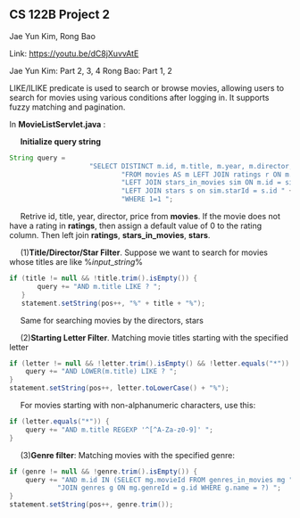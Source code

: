 ## CS 122B Project 2


Jae Yun Kim, Rong Bao

Link: https://youtu.be/dC8jXuvvAtE

Jae Yun Kim: Part 2, 3, 4
Rong Bao: Part 1, 2


LIKE/ILIKE predicate is used to search or browse movies, allowing users to search for movies using various conditions after logging in. It supports fuzzy matching and pagination.

In **MovieListServlet.java** :

&nbsp;&nbsp;&nbsp;&nbsp; **Initialize query string**

```java
String query =
                    "SELECT DISTINCT m.id, m.title, m.year, m.director, COALESCE(r.rating, 0) AS rating, m.price " +
                            "FROM movies AS m LEFT JOIN ratings r ON m.id = r.movieId " +
                            "LEFT JOIN stars_in_movies sim ON m.id = sim.movieId " +
                            "LEFT JOIN stars s on sim.starId = s.id " +
                            "WHERE 1=1 ";
```

&nbsp;&nbsp;&nbsp;&nbsp; Retrive id, title, year, director, price from **movies**. If the movie does not have a rating in **ratings**, then assign a default value of 0 to the rating column. Then left join **ratings**, **stars_in_movies**, **stars**.

&nbsp;&nbsp;&nbsp;&nbsp; (1)**Title/Director/Star Filter**. Suppose we want to search for movies whose titles are like $\%input\_string\%$
```java
if (title != null && !title.trim().isEmpty()) {
       query += "AND m.title LIKE ? ";
   }
   statement.setString(pos++, "%" + title + "%");
```

&nbsp;&nbsp;&nbsp;&nbsp; Same for searching movies by the directors, stars

&nbsp;&nbsp;&nbsp;&nbsp; (2)**Starting Letter Filter**. Matching movie titles starting with the specified letter
```java
if (letter != null && !letter.trim().isEmpty() && !letter.equals("*")) {
    query += "AND LOWER(m.title) LIKE ? ";
}
statement.setString(pos++, letter.toLowerCase() + "%");

```
&nbsp;&nbsp;&nbsp;&nbsp; For movies starting with non-alphanumeric characters, use this:


```java
if (letter.equals("*")) {
    query += "AND m.title REGEXP '^[^A-Za-z0-9]' ";
}
```


&nbsp;&nbsp;&nbsp;&nbsp; (3)**Genre filter**: Matching movies with the specified genre:


```java
if (genre != null && !genre.trim().isEmpty()) {
    query += "AND m.id IN (SELECT mg.movieId FROM genres_in_movies mg " +
            "JOIN genres g ON mg.genreId = g.id WHERE g.name = ?) ";
}
statement.setString(pos++, genre.trim());

```